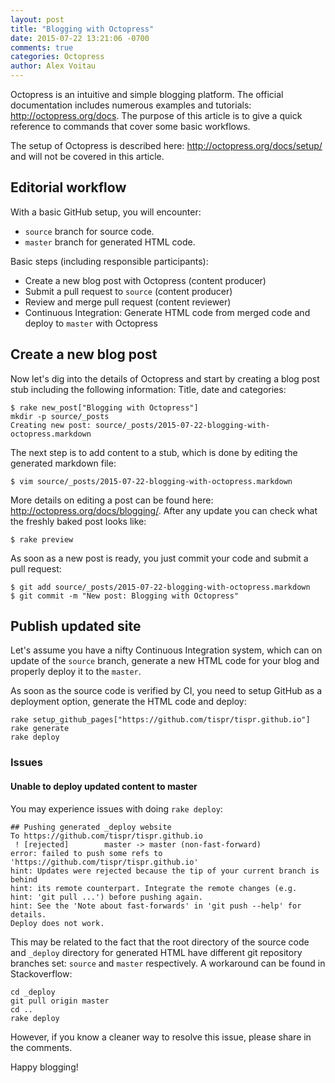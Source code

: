 ```yaml
---
layout: post
title: "Blogging with Octopress"
date: 2015-07-22 13:21:06 -0700
comments: true
categories: Octopress
author: Alex Voitau
---
```

Octopress is an intuitive and simple blogging platform. The official documentation includes numerous examples and tutorials: http://octopress.org/docs. The purpose of this article is to give a quick reference to commands that cover some basic workflows. 

The setup of Octopress is described here: http://octopress.org/docs/setup/ and will not be covered in this article.

## Editorial workflow
With a basic GitHub setup, you will encounter:

- `source` branch for source code.
- `master` branch for generated HTML code.

Basic steps (including responsible participants):

- Create a new blog post with Octopress (content producer)
- Submit a pull request to `source` (content producer)
- Review and merge pull request (content reviewer)
- Continuous Integration: Generate HTML code from merged code and deploy to `master` with Octopress

## Create a new blog post
Now let's dig into the details of Octopress and start by creating a blog post stub including the following information: Title, date and categories:
```
$ rake new_post["Blogging with Octopress"]
mkdir -p source/_posts
Creating new post: source/_posts/2015-07-22-blogging-with-octopress.markdown
```

The next step is to add content to a stub, which is done by editing the generated markdown file:
```
$ vim source/_posts/2015-07-22-blogging-with-octopress.markdown
```

More details on editing a post can be found here: http://octopress.org/docs/blogging/. After any update you can check what the freshly
baked post looks like:
```
$ rake preview
```

As soon as a new post is ready, you just commit your code and submit a pull request:
```
$ git add source/_posts/2015-07-22-blogging-with-octopress.markdown
$ git commit -m "New post: Blogging with Octopress"
```

## Publish updated site
Let's assume you have a nifty Continuous Integration system, which can on update of the `source` branch, generate a new HTML code for your blog and properly deploy it to the `master`.

As soon as the source code is verified by CI, you need to setup GitHub as a deployment option, generate the HTML code and deploy:
```
rake setup_github_pages["https://github.com/tispr/tispr.github.io"]
rake generate
rake deploy
```

### Issues
#### Unable to deploy updated content to master
You may experience issues with doing `rake deploy`:

```
## Pushing generated _deploy website
To https://github.com/tispr/tispr.github.io
 ! [rejected]        master -> master (non-fast-forward)
error: failed to push some refs to 'https://github.com/tispr/tispr.github.io'
hint: Updates were rejected because the tip of your current branch is behind
hint: its remote counterpart. Integrate the remote changes (e.g.
hint: 'git pull ...') before pushing again.
hint: See the 'Note about fast-forwards' in 'git push --help' for details.
Deploy does not work.
```

This may be related to the fact that the root directory of the source code and `_deploy` directory for generated HTML have
different git repository branches set: `source` and `master` respectively. A workaround can be found in Stackoverflow:

```
cd _deploy
git pull origin master
cd ..
rake deploy
```

However, if you know a cleaner way to resolve this issue, please share in the comments.

Happy blogging!
